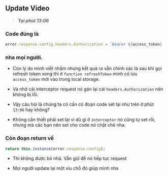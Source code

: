 ## Update Video

> **_Tại phút 13:06_**

### Code đúng là

```js
error.response.config.headers.Authorization = `Bearer ${access_token}
```

### nha mọi người.

- Còn lý do mình viết nhầm nhưng kết quả ra vẫn chính xác là sau khi gọi refresh token xong thì ở `function refreshToken` mình có lưu `access_token` mới vào trong local storage.

- Và nhờ cái interceptor request nó gán lại cái `headers.Authorization` nên không bị lỗi.

- Vậy câu hỏi là chúng ta có cần có đoạn code set lại như trên ở phút `13:06` hay không?

- Không cần thiết phải set lại vì dù gì ở `interceptor` nó cũng tự set rồi, nhưng mà các bạn nên set cho code nó chặt chẽ nha.

### Còn đoạn return về

```js
return this.instance(error.response.config);
```

- Thì không được bỏ nhá. Vẫn giữ để nó tiếp tục request

- Mọi người update lại một xíu chỗ đó giúp mình nha
